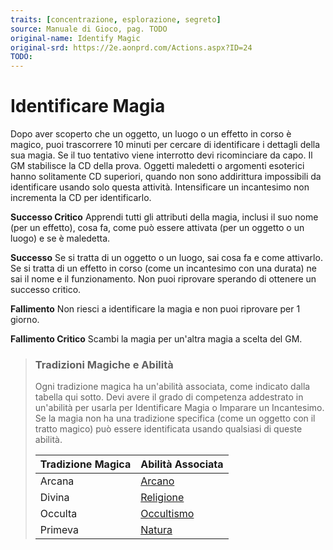 ```yaml
---
traits: [concentrazione, esplorazione, segreto]
source: Manuale di Gioco, pag. TODO
original-name: Identify Magic
original-srd: https://2e.aonprd.com/Actions.aspx?ID=24
TODO:
---
```


# Identificare Magia

Dopo aver scoperto che un oggetto, un luogo o un effetto in corso è magico, puoi
trascorrere 10 minuti per cercare di identificare i dettagli della sua magia. Se
il tuo tentativo viene interrotto devi ricominciare da capo. Il GM stabilisce la
CD della prova. Oggetti maledetti o argomenti esoterici hanno solitamente CD
superiori, quando non sono addirittura impossibili da identificare usando solo
questa attività. Intensificare un incantesimo non incrementa la CD per
identificarlo.

**Successo Critico** Apprendi tutti gli attributi della magia, inclusi il suo
nome (per un effetto), cosa fa, come può essere attivata (per un oggetto o un
luogo) e se è maledetta.

**Successo** Se si tratta di un oggetto o un luogo, sai cosa fa e come
attivarlo. Se si tratta di un effetto in corso (come un incantesimo con una
durata) ne sai il nome e il funzionamento. Non puoi riprovare sperando di
ottenere un successo critico.

**Fallimento** Non riesci a identificare la magia e non puoi riprovare per 1
giorno.

**Fallimento Critico** Scambi la magia per un'altra magia a scelta del GM.

> ### Tradizioni Magiche e Abilità
>
> Ogni tradizione magica ha un'abilità associata, come indicato dalla tabella
> qui sotto. Devi avere il grado di competenza addestrato in un'abilità per
> usarla per Identificare Magia o Imparare un Incantesimo. Se la magia non ha
> una tradizione specifica (come un oggetto con il tratto magico) può essere
> identificata usando qualsiasi di queste abilità.
>
> | Tradizione Magica | Abilità Associata                 |
> | ----------------- | --------------------------------- |
> | Arcana            | [Arcano](/abilita/arcano)         |
> | Divina            | [Religione](/abilita/religione)   |
> | Occulta           | [Occultismo](/abilita/occultismo) |
> | Primeva           | [Natura](/abilita/natura)         |
